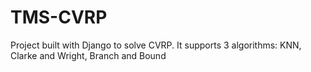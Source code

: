 # TMS-CVRP
Project built with Django to solve CVRP. It supports 3 algorithms: KNN, Clarke and Wright, Branch and Bound 
